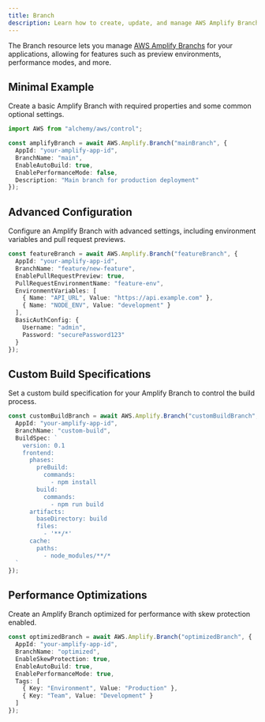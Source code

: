 ```yaml
---
title: Branch
description: Learn how to create, update, and manage AWS Amplify Branchs using Alchemy Cloud Control.
---
```



The Branch resource lets you manage [AWS Amplify Branchs](https://docs.aws.amazon.com/amplify/latest/userguide/) for your applications, allowing for features such as preview environments, performance modes, and more.

## Minimal Example

Create a basic Amplify Branch with required properties and some common optional settings.

```ts
import AWS from "alchemy/aws/control";

const amplifyBranch = await AWS.Amplify.Branch("mainBranch", {
  AppId: "your-amplify-app-id",
  BranchName: "main",
  EnableAutoBuild: true,
  EnablePerformanceMode: false,
  Description: "Main branch for production deployment"
});
```

## Advanced Configuration

Configure an Amplify Branch with advanced settings, including environment variables and pull request previews.

```ts
const featureBranch = await AWS.Amplify.Branch("featureBranch", {
  AppId: "your-amplify-app-id",
  BranchName: "feature/new-feature",
  EnablePullRequestPreview: true,
  PullRequestEnvironmentName: "feature-env",
  EnvironmentVariables: [
    { Name: "API_URL", Value: "https://api.example.com" },
    { Name: "NODE_ENV", Value: "development" }
  ],
  BasicAuthConfig: {
    Username: "admin",
    Password: "securePassword123"
  }
});
```

## Custom Build Specifications

Set a custom build specification for your Amplify Branch to control the build process.

```ts
const customBuildBranch = await AWS.Amplify.Branch("customBuildBranch", {
  AppId: "your-amplify-app-id",
  BranchName: "custom-build",
  BuildSpec: `
    version: 0.1
    frontend:
      phases:
        preBuild:
          commands:
            - npm install
        build:
          commands:
            - npm run build
      artifacts:
        baseDirectory: build
        files:
          - '**/*'
      cache:
        paths:
          - node_modules/**/*
  `
});
```

## Performance Optimizations

Create an Amplify Branch optimized for performance with skew protection enabled.

```ts
const optimizedBranch = await AWS.Amplify.Branch("optimizedBranch", {
  AppId: "your-amplify-app-id",
  BranchName: "optimized",
  EnableSkewProtection: true,
  EnableAutoBuild: true,
  EnablePerformanceMode: true,
  Tags: [
    { Key: "Environment", Value: "Production" },
    { Key: "Team", Value: "Development" }
  ]
});
```
